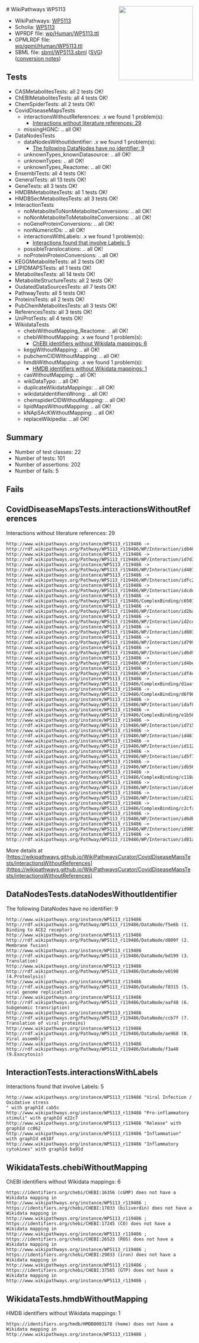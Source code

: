 <img style="float: right; width: 200px" src="../logo.png" />
# WikiPathways WP5113

* WikiPathways: [WP5113](https://identifiers.org/wikipathways:WP5113)
* Scholia: [WP5113](https://scholia.toolforge.org/wikipathways/WP5113)
* WPRDF file: [wp/Human/WP5113.ttl](../wp/Human/WP5113.ttl)
* GPMLRDF file: [wp/gpml/Human/WP5113.ttl](../wp/gpml/Human/WP5113.ttl)
* SBML file: [sbml/WP5113.sbml](../sbml/WP5113.sbml) ([SVG](../sbml/WP5113.svg)) ([conversion notes](../sbml/WP5113.txt))

## Tests
* CASMetabolitesTests: all 2 tests OK!
* ChEBIMetabolitesTests: all 4 tests OK!
* ChemSpiderTests: all 2 tests OK!
* CovidDiseaseMapsTests
    * interactionsWithoutReferences: .x we found 1 problem(s):
        * [Interactions without literature references: 29](#9701cd09)
    * missingHGNC: .. all OK!
* DataNodesTests
    * dataNodesWithoutIdentifier: .x we found 1 problem(s):
        * [The following DataNodes have no identifier: 9](#d2d32fa8)
    * unknownTypes_knownDatasource: .. all OK!
    * unknownTypes: .. all OK!
    * unknownTypes_Reactome: .. all OK!
* EnsemblTests: all 4 tests OK!
* GeneralTests: all 13 tests OK!
* GeneTests: all 3 tests OK!
* HMDBMetabolitesTests: all 1 tests OK!
* HMDBSecMetabolitesTests: all 3 tests OK!
* InteractionTests
    * noMetaboliteToNonMetaboliteConversions: .. all OK!
    * noNonMetaboliteToMetaboliteConversions: .. all OK!
    * noGeneProteinConversions: .. all OK!
    * nonNumericIDs: .. all OK!
    * interactionsWithLabels: .x we found 1 problem(s):
        * [Interactions found that involve Labels: 5](#630d267c)
    * possibleTranslocations: .. all OK!
    * noProteinProteinConversions: .. all OK!
* KEGGMetaboliteTests: all 2 tests OK!
* LIPIDMAPSTests: all 1 tests OK!
* MetabolitesTests: all 14 tests OK!
* MetaboliteStructureTests: all 2 tests OK!
* OudatedDataSourcesTests: all 7 tests OK!
* PathwayTests: all 5 tests OK!
* ProteinsTests: all 2 tests OK!
* PubChemMetabolitesTests: all 3 tests OK!
* ReferencesTests: all 3 tests OK!
* UniProtTests: all 4 tests OK!
* WikidataTests
    * chebiWithoutMapping_Reactome: .. all OK!
    * chebiWithoutMapping: .x we found 1 problem(s):
        * [ChEBI identifiers without Wikidata mappings: 6](#a8d554d2)
    * keggWithoutMapping: .. all OK!
    * pubchemCIDWithoutMapping: .. all OK!
    * hmdbWithoutMapping: .x we found 1 problem(s):
        * [HMDB identifiers without Wikidata mappings: 1](#8860e69b)
    * casWithoutMapping: .. all OK!
    * wikDataTypo: .. all OK!
    * duplicateWikidataMappings: .. all OK!
    * wikidataIdentifiersWrong: .. all OK!
    * chemspiderCIDWithoutMapping: .. all OK!
    * lipidMapsWithoutMapping: .. all OK!
    * kNApSAcKWithoutMapping: .. all OK!
    * replaceWikipedia: .. all OK!


## Summary

* Number of test classes: 22
* Number of tests: 101
* Number of assertions: 202
* Number of fails: 5

## Fails

<a name="9701cd09" />

## CovidDiseaseMapsTests.interactionsWithoutReferences

Interactions without literature references: 29
```
http://www.wikipathways.org/instance/WP5113_r119486 -> http://rdf.wikipathways.org/Pathway/WP5113_r119486/WP/Interaction/id84003b63
http://www.wikipathways.org/instance/WP5113_r119486 -> http://rdf.wikipathways.org/Pathway/WP5113_r119486/WP/Interaction/id7d319e35
http://www.wikipathways.org/instance/WP5113_r119486 -> http://rdf.wikipathways.org/Pathway/WP5113_r119486/WP/Interaction/id407b4cba
http://www.wikipathways.org/instance/WP5113_r119486 -> http://rdf.wikipathways.org/Pathway/WP5113_r119486/WP/Interaction/idfc2d23ef
http://www.wikipathways.org/instance/WP5113_r119486 -> http://rdf.wikipathways.org/Pathway/WP5113_r119486/WP/Interaction/idcdee20b6
http://www.wikipathways.org/instance/WP5113_r119486 -> http://rdf.wikipathways.org/Pathway/WP5113_r119486/ComplexBinding/c6501
http://www.wikipathways.org/instance/WP5113_r119486 -> http://rdf.wikipathways.org/Pathway/WP5113_r119486/WP/Interaction/id2ba69e50
http://www.wikipathways.org/instance/WP5113_r119486 -> http://rdf.wikipathways.org/Pathway/WP5113_r119486/WP/Interaction/id2ce067d0
http://www.wikipathways.org/instance/WP5113_r119486 -> http://rdf.wikipathways.org/Pathway/WP5113_r119486/WP/Interaction/id80337e77
http://www.wikipathways.org/instance/WP5113_r119486 -> http://rdf.wikipathways.org/Pathway/WP5113_r119486/WP/Interaction/id799a92c8
http://www.wikipathways.org/instance/WP5113_r119486 -> http://rdf.wikipathways.org/Pathway/WP5113_r119486/WP/Interaction/id6d9630e
http://www.wikipathways.org/instance/WP5113_r119486 -> http://rdf.wikipathways.org/Pathway/WP5113_r119486/WP/Interaction/id4bed82f3
http://www.wikipathways.org/instance/WP5113_r119486 -> http://rdf.wikipathways.org/Pathway/WP5113_r119486/WP/Interaction/idf4c13a25
http://www.wikipathways.org/instance/WP5113_r119486 -> http://rdf.wikipathways.org/Pathway/WP5113_r119486/ComplexBinding/d1aaf
http://www.wikipathways.org/instance/WP5113_r119486 -> http://rdf.wikipathways.org/Pathway/WP5113_r119486/ComplexBinding/d6f98
http://www.wikipathways.org/instance/WP5113_r119486 -> http://rdf.wikipathways.org/Pathway/WP5113_r119486/WP/Interaction/idaf8188bc
http://www.wikipathways.org/instance/WP5113_r119486 -> http://rdf.wikipathways.org/Pathway/WP5113_r119486/ComplexBinding/e1b56
http://www.wikipathways.org/instance/WP5113_r119486 -> http://rdf.wikipathways.org/Pathway/WP5113_r119486/WP/Interaction/id715b17be
http://www.wikipathways.org/instance/WP5113_r119486 -> http://rdf.wikipathways.org/Pathway/WP5113_r119486/WP/Interaction/id461dc676
http://www.wikipathways.org/instance/WP5113_r119486 -> http://rdf.wikipathways.org/Pathway/WP5113_r119486/WP/Interaction/id11298a73
http://www.wikipathways.org/instance/WP5113_r119486 -> http://rdf.wikipathways.org/Pathway/WP5113_r119486/WP/Interaction/id5f742b09
http://www.wikipathways.org/instance/WP5113_r119486 -> http://rdf.wikipathways.org/Pathway/WP5113_r119486/WP/Interaction/idb56611eb
http://www.wikipathways.org/instance/WP5113_r119486 -> http://rdf.wikipathways.org/Pathway/WP5113_r119486/ComplexBinding/c118a
http://www.wikipathways.org/instance/WP5113_r119486 -> http://rdf.wikipathways.org/Pathway/WP5113_r119486/WP/Interaction/idce0e5551
http://www.wikipathways.org/instance/WP5113_r119486 -> http://rdf.wikipathways.org/Pathway/WP5113_r119486/WP/Interaction/id212b2183
http://www.wikipathways.org/instance/WP5113_r119486 -> http://rdf.wikipathways.org/Pathway/WP5113_r119486/ComplexBinding/c2cfa
http://www.wikipathways.org/instance/WP5113_r119486 -> http://rdf.wikipathways.org/Pathway/WP5113_r119486/WP/Interaction/id6db3f655
http://www.wikipathways.org/instance/WP5113_r119486 -> http://rdf.wikipathways.org/Pathway/WP5113_r119486/WP/Interaction/id985cf82a
http://www.wikipathways.org/instance/WP5113_r119486 -> http://rdf.wikipathways.org/Pathway/WP5113_r119486/WP/Interaction/id81a62627
```

More details at [https://wikipathways.github.io/WikiPathwaysCurator/CovidDiseaseMapsTests/interactionsWithoutReferences](https://wikipathways.github.io/WikiPathwaysCurator/CovidDiseaseMapsTests/interactionsWithoutReferences)

<a name="d2d32fa8" />

## DataNodesTests.dataNodesWithoutIdentifier

The following DataNodes have no identifier: 9
```
http://www.wikipathways.org/instance/WP5113_r119486 http://rdf.wikipathways.org/Pathway/WP5113_r119486/DataNode/f5e6b (1. Binding to ACE2 receptor)
http://www.wikipathways.org/instance/WP5113_r119486 http://rdf.wikipathways.org/Pathway/WP5113_r119486/DataNode/d809f (2. Membrane fusion)
http://www.wikipathways.org/instance/WP5113_r119486 http://rdf.wikipathways.org/Pathway/WP5113_r119486/DataNode/bd199 (3. Translation)
http://www.wikipathways.org/instance/WP5113_r119486 http://rdf.wikipathways.org/Pathway/WP5113_r119486/DataNode/e0198 (4.Proteolysis)
http://www.wikipathways.org/instance/WP5113_r119486 http://rdf.wikipathways.org/Pathway/WP5113_r119486/DataNode/f8315 (5. viral genome replication)
http://www.wikipathways.org/instance/WP5113_r119486 http://rdf.wikipathways.org/Pathway/WP5113_r119486/DataNode/aaf48 (6. Subgenomic transription)
http://www.wikipathways.org/instance/WP5113_r119486 http://rdf.wikipathways.org/Pathway/WP5113_r119486/DataNode/ccb7f (7. Translation of viral proteins)
http://www.wikipathways.org/instance/WP5113_r119486 http://rdf.wikipathways.org/Pathway/WP5113_r119486/DataNode/ae968 (8. Viral assembly)
http://www.wikipathways.org/instance/WP5113_r119486 http://rdf.wikipathways.org/Pathway/WP5113_r119486/DataNode/f3a48 (9.Exocytosis)
```

<a name="630d267c" />

## InteractionTests.interactionsWithLabels

Interactions found that involve Labels: 5
```
http://www.wikipathways.org/instance/WP5113_r119486 "Viral Infection /
Oxidative stress
" with graphId cab5c
http://www.wikipathways.org/instance/WP5113_r119486 "Pro-inflammatory stimuli" with graphId e22c7
http://www.wikipathways.org/instance/WP5113_r119486 "Release" with graphId cc062
http://www.wikipathways.org/instance/WP5113_r119486 "Inflammation" with graphId e618f
http://www.wikipathways.org/instance/WP5113_r119486 "Inflammatory cytokines" with graphId ba91d
```

<a name="a8d554d2" />

## WikidataTests.chebiWithoutMapping

ChEBI identifiers without Wikidata mappings: 6
```
https://identifiers.org/chebi/CHEBI:16356 (cGMP) does not have a Wikidata mapping in http://www.wikipathways.org/instance/WP5113_r119486 ; 
https://identifiers.org/chebi/CHEBI:17033 (biliverdin) does not have a Wikidata mapping in http://www.wikipathways.org/instance/WP5113_r119486 ; 
https://identifiers.org/chebi/CHEBI:17245 (CO) does not have a Wikidata mapping in http://www.wikipathways.org/instance/WP5113_r119486 ; 
https://identifiers.org/chebi/CHEBI:26523 (ROS) does not have a Wikidata mapping in http://www.wikipathways.org/instance/WP5113_r119486 ; 
https://identifiers.org/chebi/CHEBI:29033 (iron) does not have a Wikidata mapping in http://www.wikipathways.org/instance/WP5113_r119486 ; 
https://identifiers.org/chebi/CHEBI:37565 (GTP) does not have a Wikidata mapping in http://www.wikipathways.org/instance/WP5113_r119486 ; 
```

<a name="8860e69b" />

## WikidataTests.hmdbWithoutMapping

HMDB identifiers without Wikidata mappings: 1
```
https://identifiers.org/hmdb/HMDB0003178 (heme) does not have a Wikidata mapping in http://www.wikipathways.org/instance/WP5113_r119486 ; 
```

